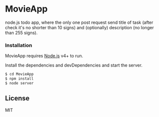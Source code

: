 # MovieApp


node.js todo app, where the only one post request send title of task (after check it's no shorter than 10 signs) and (optionally) description (no longer than 255 signs).

### Installation

MovieApp requires [Node.js](https://nodejs.org/) v4+ to run.

Install the dependencies and devDependencies and start the server.

```sh
$ cd MovieApp
$ npm install 
$ node server
```


License
----

MIT
